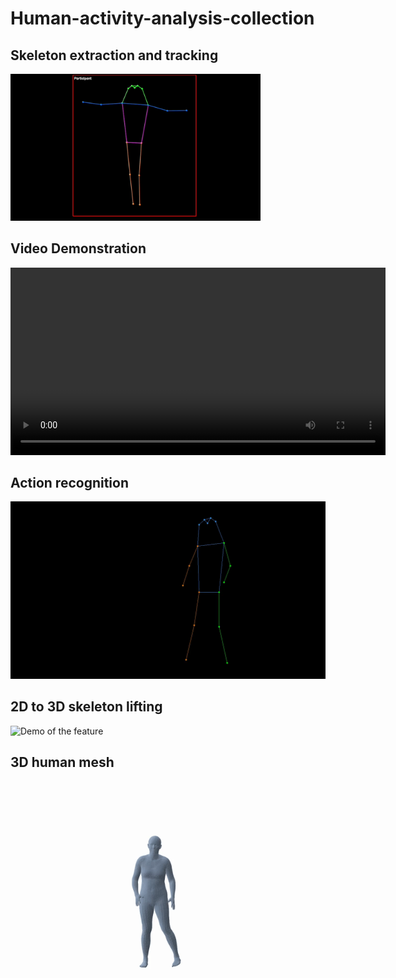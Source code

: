 # Human-activity-analysis-collection

## Skeleton extraction and tracking
<img src="https://github.com/Holliemin9090/Human-activity-analysis-collection/blob/main/skeleton_extraction_tracking.gif" width="400" alt="Demo of the feature">

## Video Demonstration

<video width="600" controls>
  <source src="https://raw.githubusercontent.com/Holliemin9090/Human-activity-analysis-collection/main/skeleton_extraction_tracking.mp4" type="video/mp4">
  Your browser does not support the video tag.
</video>

## Action recognition

<img src="https://github.com/Holliemin9090/Human-activity-analysis-collection/blob/main/action_recognition_output.gif" width="800" alt="Demo of the feature">

## 2D to 3D skeleton lifting

<img src="https://github.com/Holliemin9090/Human-activity-analysis-collection/blob/main/3d_skeleton.gif" width="400" alt="Demo of the feature">
<!--
## 3D human mesh
![Demo of the feature](https://github.com/Holliemin9090/Human-activity-analysis-collection/blob/main/human_mesh.gif) 
-->

## 3D human mesh
<img src="https://github.com/Holliemin9090/Human-activity-analysis-collection/blob/main/human_mesh.gif" width="400" alt="Demo of the feature">
